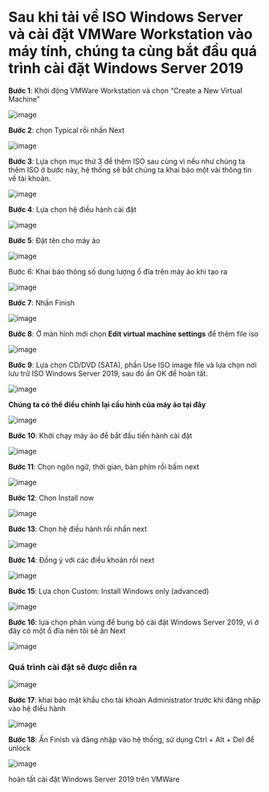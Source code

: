 # Sau khi tải về ISO Windows Server và cài đặt VMWare Workstation vào máy tính, chúng ta cùng bắt đầu quá trình cài đặt Windows Server 2019

**Bước 1**: Khởi động VMWare Workstation và chọn “Create a New Virtual Machine”

![image](https://user-images.githubusercontent.com/101611197/158721023-8c7f000b-f248-48d5-805f-3f099a2c4794.png)

**Bước 2**: chọn Typical rồi nhấn Next

![image](https://user-images.githubusercontent.com/101611197/158721368-5c3d5f11-a84e-46f2-91df-f8fe2d2f66a5.png)

**Bước 3**: Lựa chọn mục thứ 3 để thêm ISO sau cùng vì nếu như chúng ta thêm ISO ở bước này, hệ thống sẽ bắt chúng ta khai báo một vài thông tin về tài khoản.

![image](https://user-images.githubusercontent.com/101611197/158721508-8fcda6a1-8ad4-49bc-92bf-84223addf60c.png)

**Bước 4**: Lựa chọn hệ điều hành cài đặt 

![image](https://user-images.githubusercontent.com/101611197/158722913-407f8a9e-7d02-401b-8a11-35c5643c1469.png)

**Bước 5**: Đặt tên cho máy ảo

![image](https://user-images.githubusercontent.com/101611197/158723045-e865a1d9-2d99-400e-b270-199691749225.png)

Bước 6: Khai báo thông số dung lượng ổ đĩa trên máy ảo khi tạo ra

![image](https://user-images.githubusercontent.com/101611197/158723167-b07d51fc-6175-4708-beb6-63c138f26aac.png)

**Bước 7**: Nhấn Finish

![image](https://user-images.githubusercontent.com/101611197/158723349-a4ece1b0-4c22-45a4-94a0-9d258d379241.png)

**Bước 8**: Ở màn hình mới chọn **Edit virtual machine settings** để thêm file iso

![image](https://user-images.githubusercontent.com/101611197/158723491-f4ec2901-c75f-4f90-ad5a-a7ddd43b6bec.png)

**Bước 9**: Lựa chọn CD/DVD (SATA), phần Use ISO image file và lựa chọn nơi lưu trữ ISO Windows Server 2019, sau đó ấn OK để hoàn tất.

![image](https://user-images.githubusercontent.com/101611197/158723714-349a7cc9-cc55-4c2a-9cef-c039d09292cd.png)

**Chúng ta có thể điều chỉnh lại cấu hình của máy ảo tại đây**

![image](https://user-images.githubusercontent.com/101611197/158723852-cb8c909a-7f21-4ed2-a91a-5ee5b1c2209d.png)

**Bước 10**: Khởi chạy máy ảo để bắt đầu tiến hành cài đặt

![image](https://user-images.githubusercontent.com/101611197/158723975-82d6d99a-fdad-493a-8145-a6371ea87391.png)

**Bước 11**: Chọn ngôn ngữ, thời gian, bàn phím rồi bấm next

![image](https://user-images.githubusercontent.com/101611197/158724697-9ae6caed-2cbd-4b4b-8838-2f9d463670fa.png)

**Bước 12**: Chọn Install now

![image](https://user-images.githubusercontent.com/101611197/158724795-43e67af4-5d02-4390-9e10-e8239a86e1e2.png)

**Bước 13**: Chọn hệ điều hành rồi nhấn next

![image](https://user-images.githubusercontent.com/101611197/158724879-d8da2c21-0eb1-432c-b381-a0d3c7dd32a1.png)

**Bước 14**: Đồng ý với các điều khoản rồi next

![image](https://user-images.githubusercontent.com/101611197/158724995-b2a0f1f5-9705-4e62-8cce-c9aee1cf1a5e.png)

**Bước 15**: Lựa chọn Custom: Install Windows only (advanced)

![image](https://user-images.githubusercontent.com/101611197/158725072-545e64c2-c60c-45f7-a652-61d4dc46eb9a.png)

**Bước 16**: lựa chọn phân vùng để bung bộ cài đặt Windows Server 2019, vì ở đây có một ổ đĩa nên tôi sẽ ấn Next 

![image](https://user-images.githubusercontent.com/101611197/158725157-e9e142a7-f527-4bae-90a9-5b96e7d81a8f.png)

### Quá trình cài đặt sẽ được diễn ra

![image](https://user-images.githubusercontent.com/101611197/158725268-deb69186-3046-47a0-a2a2-cbb293a3a72a.png)

**Bước 17**: khai báo mật khẩu cho tài khoản Administrator trước khi đăng nhập vào hệ điều hành

![image](https://user-images.githubusercontent.com/101611197/158726491-e94b3074-7ceb-4abf-8902-10d4f0f235e9.png)

**Bước 18**: Ấn Finish và đăng nhập vào hệ thống, sử dụng Ctrl + Alt + Del để unlock

![image](https://user-images.githubusercontent.com/101611197/158727083-911b1470-2df3-4f84-94a5-8140bab5291a.png)

hoàn tất cài đặt Windows Server 2019 trên VMWare
